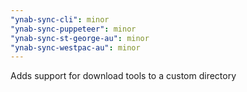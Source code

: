 ```yaml
---
"ynab-sync-cli": minor
"ynab-sync-puppeteer": minor
"ynab-sync-st-george-au": minor
"ynab-sync-westpac-au": minor
---
```


Adds support for download tools to a custom directory
